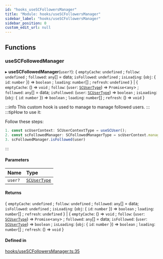 ```yaml
---
id: "hooks_useSCFollowersManager"
title: "Module: hooks/useSCFollowersManager"
sidebar_label: "hooks/useSCFollowersManager"
sidebar_position: 0
custom_edit_url: null
---
```


## Functions

### useSCFollowedManager

▸ **useSCFollowedManager**(`user?`): { `emptyCache`: `undefined` ; `follow`: `undefined` ; `followed`: `any`[] = data; `isFollowed`: `undefined` ; `isLoading`: (`obj`: { `id`: `number`  }) => `boolean` ; `loading`: `number`[] ; `refresh`: `undefined`  } \| { `emptyCache`: () => `void` ; `follow`: (`user`: [`SCUserType`](../interfaces/types_user.SCUserType.md)) => `Promise`<`any`\> ; `followed`: `any`[] = data; `isFollowed`: (`user`: [`SCUserType`](../interfaces/types_user.SCUserType.md)) => `boolean` ; `isLoading`: (`obj`: { `id`: `number`  }) => `boolean` ; `loading`: `number`[] ; `refresh`: () => `void`  }

:::info
This custom hook is used to manage to manage followed users.
:::
:::tipHow to use it:

Follow these steps:
```jsx
1. const scUserContext: SCUserContextType = useSCUser();
2. const scFollowedManager: SCFollowedManagerType = scUserContext.manager.followed;
3. scFollowedManager.isFollowed(user)
```
:::

#### Parameters

| Name | Type |
| :------ | :------ |
| `user?` | [`SCUserType`](../interfaces/types_user.SCUserType.md) |

#### Returns

{ `emptyCache`: `undefined` ; `follow`: `undefined` ; `followed`: `any`[] = data; `isFollowed`: `undefined` ; `isLoading`: (`obj`: { `id`: `number`  }) => `boolean` ; `loading`: `number`[] ; `refresh`: `undefined`  } \| { `emptyCache`: () => `void` ; `follow`: (`user`: [`SCUserType`](../interfaces/types_user.SCUserType.md)) => `Promise`<`any`\> ; `followed`: `any`[] = data; `isFollowed`: (`user`: [`SCUserType`](../interfaces/types_user.SCUserType.md)) => `boolean` ; `isLoading`: (`obj`: { `id`: `number`  }) => `boolean` ; `loading`: `number`[] ; `refresh`: () => `void`  }

#### Defined in

[hooks/useSCFollowersManager.ts:35](https://github.com/selfcommunity/community-ui/blob/e8a635a/packages/sc-core/src/hooks/useSCFollowersManager.ts#L35)
